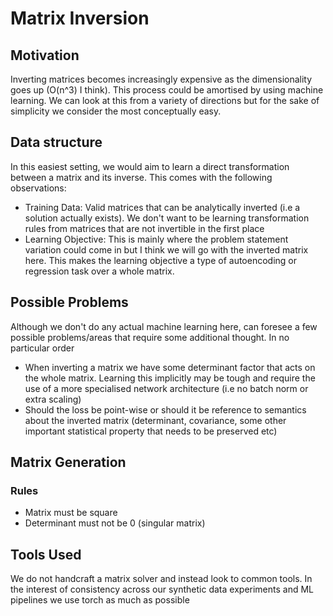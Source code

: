 # Matrix Inversion
## Motivation
Inverting matrices becomes increasingly expensive as the dimensionality goes up 
    (O(n^3) I think). This process could be amortised by using machine learning.
    We can look at this from a variety of directions but for the sake of simplicity 
    we consider the most conceptually easy.

## Data structure
In this easiest setting, we would aim to learn a direct transformation between a 
    matrix and its inverse. This comes with the following observations:
- Training Data: Valid matrices that can be analytically inverted (i.e a solution actually exists). We don't want to be learning transformation rules from matrices that are not invertible in the first place
- Learning Objective: This is mainly where the problem statement variation could come in but I think we will go with the inverted matrix here. This makes the learning objective a type of autoencoding or regression task over a whole matrix.

## Possible Problems
Although we don't do any actual machine learning here, can foresee a few possible problems/areas that require some additional thought. In no particular order
 - When inverting a matrix we have some determinant factor that acts on the whole matrix. Learning this implicitly may be tough and require the use of a more specialised network architecture (i.e no batch norm or extra scaling)
 - Should the loss be point-wise or should it be reference to semantics about the inverted matrix (determinant, covariance, some other important statistical property that needs to be preserved etc)

## Matrix Generation
### Rules
 - Matrix must be square
 - Determinant must not be 0 (singular matrix)

## Tools Used
We do not handcraft a matrix solver and instead look to common tools. In the 
    interest of consistency across our synthetic data experiments and ML pipelines
     we use torch as much as possible